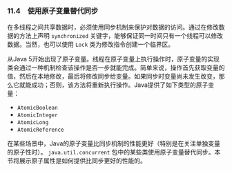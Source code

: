 ### 11.4　使用原子变量替代同步

在多线程之间共享数据时，必须使用同步机制来保护对数据的访问。通过在修改数据的方法上声明 `synchronized` 关键字，能够保证同一时间只有一个线程可以修改数据。当然，也可以使用 `Lock` 类为修改指令创建一个临界区。

从Java 5开始出现了原子变量。线程在原子变量上执行操作时，原子变量的实现类会通过一种机制检查该操作是否一步就能完成。简单来说，操作首先获取变量的值，然后在本地修改，最后将修改同步给变量。如果同步时变量尚未发生改变，那么它就能成功；否则，该方法将重新执行操作。Java提供了如下类型的原子变量：

+ `AtomicBoolean`
+ `AtomicInteger`
+ `AtomicLong`
+ `AtomicReference`

在某些场景中，Java的原子变量比同步机制的性能更好（特别是在关注单独变量的原子性时）。 `java.util.concurrent` 包中的某些类使用原子变量替代同步。本节将展示原子属性是如何提供比同步更好的性能的。

